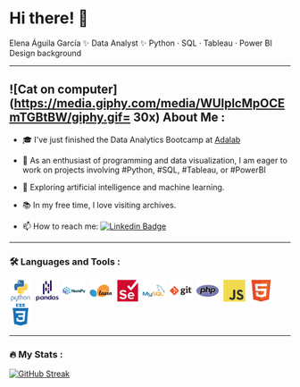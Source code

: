 # Hi there! 👋

Elena Águila García
✨ Data Analyst ✨
Python · SQL · Tableau · Power BI
Design background

---

## ![Cat on computer](https://media.giphy.com/media/WUlplcMpOCEmTGBtBW/giphy.gif= 30x) About Me :

- :mortar_board: I've just finished the Data Analytics Bootcamp at [Adalab](https://github.com/Adalab/
)
- :telescope: As an enthusiast of programming and data visualization, I am eager to work on projects involving #Python, #SQL, #Tableau, or #PowerBI

- :seedling: Exploring artificial intelligence and machine learning.

- :books: In my free time, I love visiting archives.

- 📫 How to reach me: [![Linkedin Badge](https://img.shields.io/badge/elena-aguila-garcia-blue?style=flat&logo=Linkedin&logoColor=white)](https://www.linkedin.com/in/elena-aguila-garcia/)

---

### :hammer_and_wrench: Languages and Tools :

<div>
  <img src="https://github.com/devicons/devicon/blob/master/icons/python/python-original-wordmark.svg"  title="Python" alt="Python" width="40" height="40"/>&nbsp;
  <img src="https://github.com/devicons/devicon/blob/master/icons/pandas/pandas-original-wordmark.svg"  title="Pandas" alt="Pandas" width="40" height="40"/>&nbsp;
  <img src="https://github.com/devicons/devicon/blob/master/icons/numpy/numpy-original-wordmark.svg"  title="NumPy" alt="NumPy" width="40" height="40"/>&nbsp;
  <img src="https://github.com/devicons/devicon/blob/master/icons/scikitlearn/scikitlearn-original.svg"  title="Scikit-learn" alt="Scikit-learn" width="40" height="40"/>&nbsp;
  <img src="https://github.com/devicons/devicon/blob/master/icons/selenium/selenium-original.svg"  title="Selenium" alt="Selenium" width="40" height="40"/>&nbsp;
  <img src="https://github.com/devicons/devicon/blob/master/icons/mysql/mysql-original-wordmark.svg" title="MySQL"  alt="MySQL" width="40" height="40"/>&nbsp;
  <img src="https://github.com/devicons/devicon/blob/master/icons/git/git-original-wordmark.svg" title="Git" **alt="Git" width="40" height="40"/>&nbsp;
  <img src="https://github.com/devicons/devicon/blob/master/icons/php/php-original.svg" title="PHP" **alt="PHP" width="40" height="40"/>&nbsp;
  <img src="https://github.com/devicons/devicon/blob/master/icons/javascript/javascript-original.svg" title="JavaScript" alt="JavaScript" width="40" height="40"/>&nbsp;
  <img src="https://github.com/devicons/devicon/blob/master/icons/html5/html5-original.svg" title="HTML5" alt="HTML" width="40" height="40"/>&nbsp;
  <img src="https://github.com/devicons/devicon/blob/master/icons/css3/css3-plain-wordmark.svg"  title="CSS3" alt="CSS" width="40" height="40"/>
</div>

---

### :fire: My Stats :

[![GitHub Streak](http://github-readme-streak-stats.herokuapp.com?user=eaguilag&theme=dark&background=000000)](https://git.io/streak-stats)
<!--
[![Top Langs](https://github-readme-stats.vercel.app/api/top-langs/?username=eaguilag)](https://github.com/anuraghazra/github-readme-stats)
-->